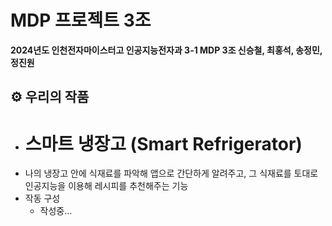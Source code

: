 # MDP 프로젝트 3조
**2024년도 인천전자마이스터고 인공지능전자과 3-1 MDP 3조 신승철, 최홍석, 송정민, 정진원**

## ⚙️ 우리의 작품
+ # **스마트 냉장고 (Smart Refrigerator)**
+ 나의 냉장고 안에 식재료를 파악해 앱으로 간단하게 알려주고, 그 식재료를 토대로 인공지능을 이용해 레시피를 추천해주는 기능
+ 작동 구성
  + 작성중...

